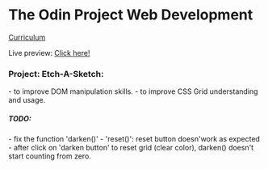 <h1>The Odin Project Web Development</h1> <a href= https://www.theodinproject.com/courses/web-development-101/lessons/etch-a-sketch-project>Curriculum</a>

Live preview: <a href= https://india12.github.io/ETCH-A-SKETCH/>Click here!</a>

<h3>Project: Etch-A-Sketch:</h3>
- to improve DOM manipulation skills. </ br>
- to improve CSS Grid understanding and usage.

<h5>TODO:</h5>
- fix the function 'darken()' - 'reset()': reset button doesn'work as expected - after click on 'darken button' to reset grid (clear color), darken() doesn't start counting from zero.

